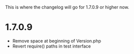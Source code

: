 This is where the changelog will go for 1.7.0.9 or higher now.

# 1.7.0.9

 - Remove space at beginning of Version.php
 - Revert require() paths in test interface